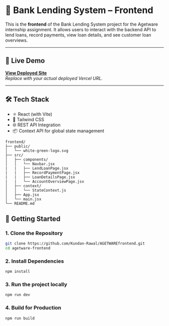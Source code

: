 # 🏦 Bank Lending System – Frontend

This is the **frontend** of the Bank Lending System project for the Agetware internship assignment. It allows users to interact with the backend API to lend loans, record payments, view loan details, and see customer loan overviews.

---

## 🚀 Live Demo

**[View Deployed Site](https://agetwarefrontend.vercel.app/)**  
_Replace with your actual deployed Vercel URL._

---

## 🛠 Tech Stack

- ⚛️ React (with Vite)
- 🎨 Tailwind CSS
- 🌐 REST API Integration
- 📦 Context API for global state management

```plaintext
frontend/
├── public/
│   └── white-green-logo.svg
├── src/
│   ├── components/
│   │   └── Navbar.jsx
|   |   ├── LendLoanPage.jsx
|   |   ├── RecordPaymentPage.jsx
|   |   ├── LoanDetailsPage.jsx
|   |   └── AccountOverviewPage.jsx
│   ├── context/
│   │   └── StateContext.js
│   ├── App.jsx
│   └── main.jsx
└── README.md
```

## 🔧 Getting Started

### 1. Clone the Repository

```bash
git clone https://github.com/Kundan-Rawal/AGETWAREfrontend.git
cd agetware-frontend
```

### 2. Install Dependencies
```bash
npm install
```
### 3. Run the project locally
```bash
npm run dev
```
### 4. Build for Production
```bash
npm run build
```
